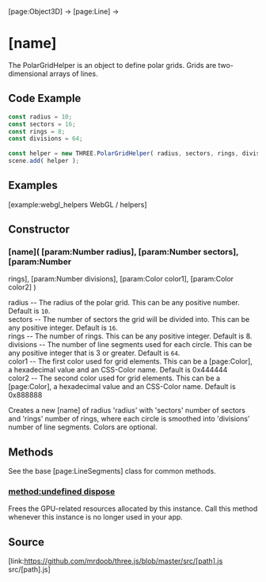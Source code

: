 [page:Object3D] → [page:Line] →

# [name]

The PolarGridHelper is an object to define polar grids. Grids are two-
dimensional arrays of lines.

## Code Example

  
```ts  
const radius = 10;  
const sectors = 16;  
const rings = 8;  
const divisions = 64;  
  
const helper = new THREE.PolarGridHelper( radius, sectors, rings, divisions );  
scene.add( helper );  
```  

## Examples

[example:webgl_helpers WebGL / helpers]

## Constructor

###  [name]( [param:Number radius], [param:Number sectors], [param:Number
rings], [param:Number divisions], [param:Color color1], [param:Color color2] )

radius -- The radius of the polar grid. This can be any positive number.
Default is `10`.  
sectors -- The number of sectors the grid will be divided into. This can be
any positive integer. Default is `16`.  
rings -- The number of rings. This can be any positive integer. Default is 8.  
divisions -- The number of line segments used for each circle. This can be any
positive integer that is 3 or greater. Default is `64`.  
color1 -- The first color used for grid elements. This can be a [page:Color],
a hexadecimal value and an CSS-Color name. Default is 0x444444  
color2 -- The second color used for grid elements. This can be a [page:Color],
a hexadecimal value and an CSS-Color name. Default is 0x888888

Creates a new [name] of radius 'radius' with 'sectors' number of sectors and
'rings' number of rings, where each circle is smoothed into 'divisions' number
of line segments. Colors are optional.

## Methods

See the base [page:LineSegments] class for common methods.

### [method:undefined dispose]()

Frees the GPU-related resources allocated by this instance. Call this method
whenever this instance is no longer used in your app.

## Source

[link:https://github.com/mrdoob/three.js/blob/master/src/[path].js
src/[path].js]

